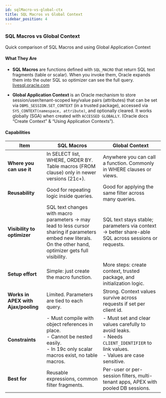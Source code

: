 ```yaml
---
id: sqlMacro-vs-global-ctx
title: SQL Macros vs Global Context 
sidebar_position: 4
--- 
```


### SQL Macros vs Global Context 

Quick comparison of SQL Macros and using Global Application Context

#### What They Are

-   **SQL Macros** are functions defined with `SQL_MACRO` that return SQL text fragments (table or scalar). When you invoke them, Oracle expands them into the outer SQL so optimizer can see the full query. [livesql.oracle.com](https://livesql.oracle.com/ords/livesql/file/tutorial_KQNYERE8ZF07EZMRR6KJ0RNIR.html)
    
-   **Global Application Context** is an Oracle mechanism to store session/user/tenant-scoped key/value pairs (attributes) that can be set via `DBMS_SESSION.SET_CONTEXT` (in a trusted package), accessed via `SYS_CONTEXT(namespace, attribute)`, and optionally cleared. It works globally (SGA) when created with `ACCESSED GLOBALLY`. (Oracle docs “Create Context” & “Using Application Contexts”).
    

#### Capabilities  

| Item | SQL Macros | Global Context |
| ---|---|---| 
| **Where you can use it** | In SELECT list, WHERE, ORDER BY. Table macros (FROM clause) only in newer versions (21c+). | Anywhere you can call a function. Commonly in WHERE clauses or views. |
| **Reusability** | Good for repeating logic inside queries. | Good for applying the same filter across many queries. |
| **Visibility to optimizer** |SQL text changes with macro parameters → may lead to less cursor sharing if parameters embed new literals. On the other hand, optimizer gets full visibility.|SQL text stays stable; parameters via context → better share-able SQL across sessions or requests.|
| **Setup effort** | Simple: just create the macro function. | More steps: create context, trusted package, and initialization logic. |
| **Works in APEX with Ajax/pooling** | Limited. Parameters are tied to each query. | Strong. Context values survive across requests if set per client id. |
| **Constraints** | - Must compile with object references in place. <br/> - Cannot be nested easily. <br/> - In 19c only scalar macros exist, no table macros. | - Must set and clear values carefully to avoid leaks. <br/> - Needs `CLIENT_IDENTIFIER` to link values. <br/> - Values are case sensitive. |
| **Best for** | Reusable expressions, common filter fragments. | Per-user or per-session filters, multi-tenant apps, APEX with pooled DB sessions. |

